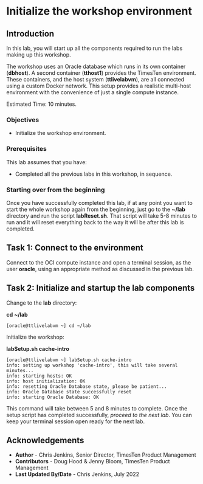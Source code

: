 # Initialize the workshop environment

## Introduction

In this lab, you will start up all the components required to run the labs making up this workshop.

The workshop uses an Oracle database which runs in its own container (**dbhost**). A second container (**tthost1**) provides the TimesTen environment. These containers, and the host system (**ttlivelabvm**), are all connected using a custom Docker network. This setup provides a realistic multi-host environment with the convenience of just a single compute instance.

Estimated Time: 10 minutes.

### Objectives

- Initialize the workshop environment.

### Prerequisites

This lab assumes that you have:

- Completed all the previous labs in this workshop, in sequence.

### Starting over from the beginning

Once you have successfully completed this lab, if at any point you want to start the whole workshop again from the beginning, just go to the **~/lab** directory and run the script **labReset.sh**. That script will take 5-8 minutes to run and it will reset everything back to the way it will be after this lab is completed.

## Task 1: Connect to the environment

Connect to the OCI compute instance and open a terminal session, as the user **oracle**,  using an appropriate method as discussed in the previous lab.

## Task 2: Initialize and startup the lab components

Change to the **lab** directory:

**cd ~/lab**

`[oracle@ttlivelabvm ~] cd ~/lab`

Initialize the workshop:

**labSetup.sh cache-intro**

```
[oracle@ttlivelabvm ~] labSetup.sh cache-intro
info: setting up workshop 'cache-intro', this will take several minutes...
info: starting hosts: OK
info: host initialization: OK
info: resetting Oracle Database state, please be patient...
info: Oracle Database state successfully reset
info: starting Oracle Database: OK
```

This command will take between 5 and 8 minutes to complete. Once the setup script has completed successfully, *proceed to the next lab*. You can keep your terminal session open ready for the next lab.

## Acknowledgements

* **Author** - Chris Jenkins, Senior Director, TimesTen Product Management
* **Contributors** -  Doug Hood & Jenny Bloom, TimesTen Product Management
* **Last Updated By/Date** - Chris Jenkins, July 2022

